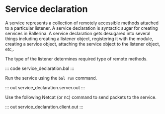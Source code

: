 # Service declaration

A service represents a collection of remotely accessible methods attached to a particular listener. A service declaration is syntactic sugar for creating services in Ballerina.  A service declaration gets desugared into several things including creating a listener object, registering it with the module, creating a service object, attaching the service object to the listener object, etc,.

The type of the listener determines required type of remote methods.

::: code service_declaration.bal :::

Run the service using the `bal run` command.

::: out service_declaration.server.out :::

Use the following Netcat (or nc) command to send packets to the service.

::: out service_declaration.client.out :::